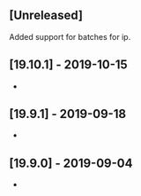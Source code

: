 ## [Unreleased]
Added support for batches for ip.

## [19.10.1] - 2019-10-15
-

## [19.9.1] - 2019-09-18
-

## [19.9.0] - 2019-09-04
-
